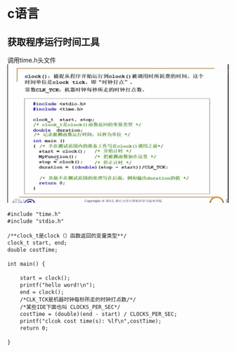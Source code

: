 # c语言
## 获取程序运行时间工具
调用time.h头文件
![](i/7790e906-63b4-4c7c-8f93-d10c8e48269e.png)
```
#include "time.h"
#include "stdio.h"

/**clock_t是clock（）函数返回的变量类型**/
clock_t start, end;
double costTime;

int main() {
    
    start = clock();
    printf("hello word!\n");
    end = clock();
    /*CLK_TCK是机器时钟每秒所走的时钟打点数/*/
    /*某些IDE下面也叫 CLOCKS_PER_SEC*/
    costTime = (double)(end - start) / CLOCKS_PER_SEC;
    printf("clcok cost time(s): %lf\n",costTime);
    return 0;

}
```
